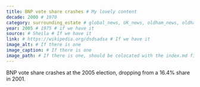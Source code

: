 ```yaml
---
title: BNP vote share crashes # My lovely content
decade: 2000 # 1970
category: surrounding_estate # global_news, UK_news, oldham_news, oldham_history, towers, surrounding_estate # Always exactly one category
year: 2005 # 1975 # if we have it
source: # Sheila # If we have it
link: # https://wikipedia.org/dsdsadsa # If we have it
image_alt: # If there is one
image_caption: # If there is one
image_path: # If there is one, should be colocated with the index.md file in the folder
---
```


BNP vote share crashes at the 2005 election, dropping from a 16.4% share in 2001. 